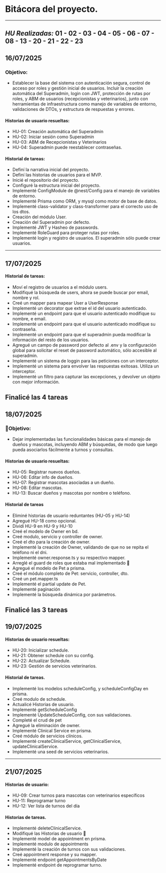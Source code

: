 # Bitácora del proyecto.
---
***HU Realizadas:*** 01 - 02 - 03 - 04 - 05 - 06 - 07 - 08 - 13 - 20 - 21 - 22 - 23
---
## 16/07/2025

### Objetivo: 
  * Establecer la base del sistema con autenticación segura, control de acceso por roles y gestión inicial de usuarios. Incluir la creación automática del Superadmin, login con JWT, protección de rutas por roles, y ABM de usuarios (recepcionistas y veterinarios), junto con herramientas de infraestructura como manejo de variables de entorno, validaciones de DTOs, y estructura de respuestas y errores.

#### Historias de usuario resueltas:
  * HU-01: Creación automática del Superadmin
  * HU-02: Iniciar sesión como Superadmin
  * HU-03: ABM de Recepcionistas y Veterinarios
  * HU-04: Superadmin puede reestablecer contraseñas.

#### Historial de tareas:
* Definí la narrativa inicial del proyecto.
* Definí las historias de usuarios para el MVP.
* Inicié el repositorio del proyecto.
* Configuré la estructura inicial del proyecto.
* Implementé ConfigModule de @nest/Config para el manejo de variables de entorno.
* Implementé Prisma como ORM, y mysql como motor de base de datos.
* Implementé class-validator y class-transformer para el correcto uso de los dtos.
* Creación del módulo User.
* Creación del Superadmin por defecto.
* Implementé JWT y Hasheo de passwords.
* Implementé RoleGuard para proteger rutas por roles.
* Implementé login y registro de usuarios. El superadmin sólo puede crear usuarios.
---

## 17/07/2025

#### Historial de tareas:
* Moví el registro de usuarios a el módulo users.
* Modifiqué la búsqueda de users, ahora se puede buscar por email, nombre y rol.
* Creé un mapper para mapear User a UserResponse
* Implementé un decorator que extrae el id del usuario autenticado.
* Implementé un endpoint para que el usuario autenticado modifique su nombre, e email.
* Implementé un endpoint para que el usuario autenticado modifique su contraseña.
* Implementé un endpoint para que el superadmin pueda modificar la información del resto de los usuarios.
* Agregué un campo de password por defecto al .env y la configuración global para solicitar el reset de password automático, sólo accesible al superadmin.
* Implementé un sistema de loggin para las peticiones con un interceptor.
* Implementé un sistema para envolver las respuestas exitosas. Utiliza un interceptor.
* Implementé un filtro para capturar las excepciones, y devolver un objeto con mejor información.

**Finalicé las 4 tareas**
---

## 18/07/2025

### 🎯Objetivo:
  * Dejar implementadas las funcionalidades básicas para el manejo de dueños y mascotas, incluyendo ABM y búsquedas, de modo que luego pueda asociarlos fácilmente a turnos y consultas.

#### Historias de usuario resueltas:
  * HU-05: Registrar nuevos dueños.
  * HU-06: Editar info de dueños.
  * HU-07: Registrar mascotas asociadas a un dueño.
  * HU-08: Editar mascotas.
  * HU-13: Buscar dueños y mascotas por nombre o teléfono.

#### Historial de tareas
* Eliminé historias de usuario reduntantes (HU-05 y HU-14)
* Agregué HU-18 como opcional.
* Dividí HU-9 en HU-9 y HU-10
* Creé el modelo de Owner en bd.
* Creé modulo, servicio y controller de owner.
* Creé el dto para la creación de owner.
* Implementé la creación de Owner, validando de que no se repita el teléfono ni el dni.
* Implementé owner.response.ts y su respectivo mapper.
* Arreglé el guard de roles que estaba mal implementado 🤣
* Agregué el modelo de Pet a prisma.
* Creé el módulo completo de Pet: servicio, controller, dto.
* Creé un pet.mapper.ts
* Implementé el partial update de Pet.
* Implementé paginación
* Implementé la búsqueda dinámica por parámetros.

**Finalicé las 3 tareas**
---

## 19/07/2025

#### Historias de usuario resueltas:
* HU-20: Inicializar schedule.
* HU-21: Obtener schedule con su config.
* HU-22: Actualizar Schedule.
* HU-23: Gestión de servicios veterinarios.

#### Historial de tareas.
* Implementé los modelos scheduleConfig, y scheduleConfigDay en prisma.
* Creé modulo de schedule.
* Actualicé Historias de usuario.
* Implementé getScheduleConfig
* Implementé UpdateScheduleConfig, con sus validaciones.
* Completé el crud de pet
* Agregué la eliminación de owner.
* Implementé Clinical Service en prisma.
* Creé módulo de servicios clínicos.
* Implementé createClinicalService, getClinicalService, updateClinicalService.
* Implementé una seed de servicios veterinarios.
---

## 21/07/2025

#### Historias de usuario:
* HU-09: Crear turnos para mascotas con veterinarios específicos
* HU-11: Reprogramar turno
* HU-12: Ver lista de turnos del día


#### Historias de tareas.
* Implementé deleteClinicalService.
* Modifiqué las Historias de usuario 🥴
* Implementé model de appointment en prisma.
* Implementé modulo de appointments
* Implementé la creación de turnos con sus validaciones.
* Creé appointment response y su mapper.
* Implementé endpoint getAppointmentsByDate
* Implementé endpoint de reprogramar turno.


